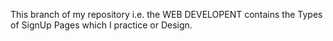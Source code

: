 This branch of my repository i.e. the WEB DEVELOPENT contains the Types of SignUp Pages which I practice or Design.
